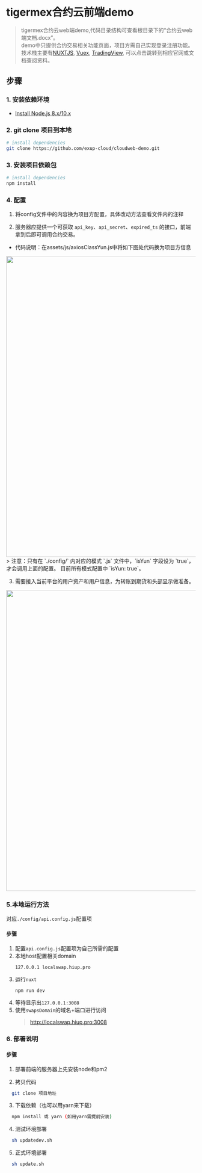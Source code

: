 # tigermex合约云前端demo

> tigermex合约云web端demo,代码目录结构可查看根目录下的“合约云web端文档.docx”。  
> demo中只提供合约交易相关功能页面，项目方需自己实现登录注册功能。  
> 技术栈主要有[NUXTJS](https://zh.nuxtjs.org/), [Vuex](https://vuex.vuejs.org/), [TradingView](https://b.aitrade.ga/books/tradingview/), 可以点击跳转到相应官网或文档查阅资料。  

## 步骤

### 1. 安装依赖环境

-   [Install Node.js 8.x/10.x](http://nodejs.org)

### 2. git clone 项目到本地

``` bash
# install dependencies
git clone https://github.com/exup-cloud/cloudweb-demo.git
```

### 3. 安装项目依赖包

``` bash
# install dependencies
npm install
```

### 4. 配置

1. 将config文件中的内容换为项目方配置，具体改动方法查看文件内的注释

2. 服务器应提供一个可获取 `api_key`、`api_secret`、`expired_ts` 的接口，前端拿到后即可调用合约交易。
  -   代码说明：在assets/js/axiosClassYun.js中将如下图处代码换为项目方信息

  <img src="https://github.com/exup-cloud/cloudweb-demo/blob/master/ScreenShots/1.png?t=123" width="800" hegiht="auto" align="center" />
  > 注意：只有在 `./config/` 内对应的模式 `.js` 文件中，`isYun` 字段设为 `true`，才会调用上面的配置。  目前所有模式配置中 `isYun: true`。

3. 需要接入当前平台的用户资产和用户信息，为转账到期货和头部显示做准备。

  <img src="https://github.com/exup-cloud/cloudweb-demo/blob/master/ScreenShots/2.png?t=123" width="800" hegiht="auto" align="center" />

### 5.本地运行方法
  对应`./config/api.config.js`配置项

  #### 步骤
  1. 配置`api.config.js`配置项为自己所需的配置
  2.  本地host配置相关domain
      ```
      127.0.0.1 localswap.hiup.pro
      ```
  3.  运行`nuxt`
      ```bash
      npm run dev
      ```
  4.  等待显示出`127.0.0.1:3008`
  5.  使用`swapsDomain`的域名+端口进行访问
      > <http://localswap.hiup.pro:3008>

### 6. 部署说明
  #### 步骤
  1. 部署前端的服务器上先安装node和pm2

  2. 拷贝代码
  ```bash
    git clone 项目地址
  ```
  3. 下载依赖（也可以用yarn来下载）
  ```bash
    npm install 或 yarn (如用yarn需提前安装)
  ```
  4. 测试环境部署
  ```bash
    sh updatedev.sh
  ```
  5. 正式环境部署
  ```bash
    sh update.sh
  ```


